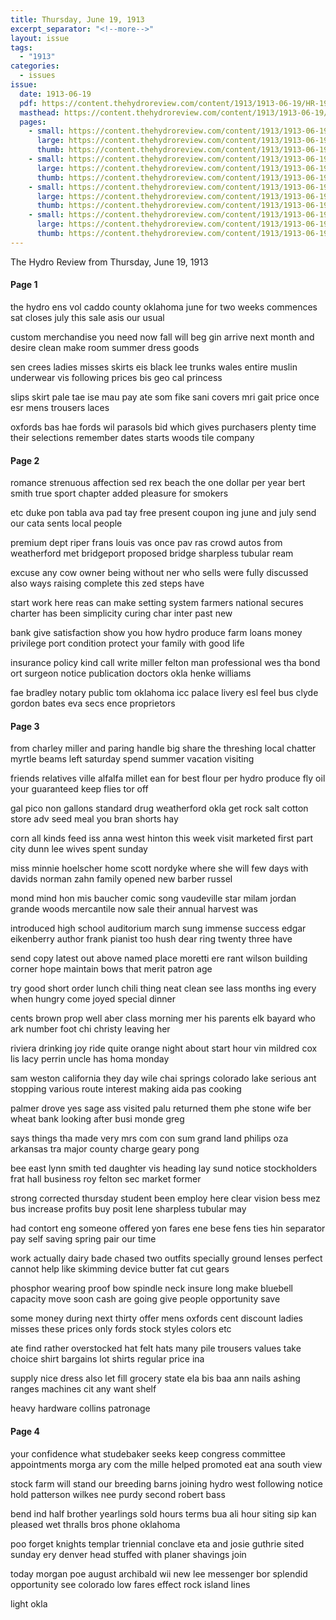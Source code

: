 ```yaml
---
title: Thursday, June 19, 1913
excerpt_separator: "<!--more-->"
layout: issue
tags:
  - "1913"
categories:
  - issues
issue:
  date: 1913-06-19
  pdf: https://content.thehydroreview.com/content/1913/1913-06-19/HR-1913-06-19.pdf
  masthead: https://content.thehydroreview.com/content/1913/1913-06-19/masthead/HR-1913-06-19.jpg
  pages:
    - small: https://content.thehydroreview.com/content/1913/1913-06-19/small/HR-1913-06-19-01.jpg
      large: https://content.thehydroreview.com/content/1913/1913-06-19/large/HR-1913-06-19-01.jpg
      thumb: https://content.thehydroreview.com/content/1913/1913-06-19/thumbnails/HR-1913-06-19-01.jpg
    - small: https://content.thehydroreview.com/content/1913/1913-06-19/small/HR-1913-06-19-02.jpg
      large: https://content.thehydroreview.com/content/1913/1913-06-19/large/HR-1913-06-19-02.jpg
      thumb: https://content.thehydroreview.com/content/1913/1913-06-19/thumbnails/HR-1913-06-19-02.jpg
    - small: https://content.thehydroreview.com/content/1913/1913-06-19/small/HR-1913-06-19-03.jpg
      large: https://content.thehydroreview.com/content/1913/1913-06-19/large/HR-1913-06-19-03.jpg
      thumb: https://content.thehydroreview.com/content/1913/1913-06-19/thumbnails/HR-1913-06-19-03.jpg
    - small: https://content.thehydroreview.com/content/1913/1913-06-19/small/HR-1913-06-19-04.jpg
      large: https://content.thehydroreview.com/content/1913/1913-06-19/large/HR-1913-06-19-04.jpg
      thumb: https://content.thehydroreview.com/content/1913/1913-06-19/thumbnails/HR-1913-06-19-04.jpg
---
```


The Hydro Review from Thursday, June 19, 1913

<!--more-->

<h4>Page 1</h4>
<p>the hydro ens vol caddo county oklahoma june for two weeks commences sat closes july this sale asis our usual</p>
<p>custom merchandise you need now fall will beg gin arrive next month and desire clean make room summer dress goods</p>
<p>sen crees ladies misses skirts eis black lee trunks wales entire muslin underwear vis following prices bis geo cal princess</p>
<p>slips skirt pale tae ise mau pay ate som fike sani covers mri gait price once esr mens trousers laces</p>
<p>oxfords bas hae fords wil parasols bid which gives purchasers plenty time their selections remember dates starts woods tile company</p>
<p></p></p>
<h4>Page 2</h4>
<p>romance strenuous affection sed rex beach the one dollar per year bert smith true sport chapter added pleasure for smokers</p>
<p>etc duke pon tabla ava pad tay free present coupon ing june and july send our cata sents local people</p>
<p>premium dept riper frans louis vas once pav ras crowd autos from weatherford met bridgeport proposed bridge sharpless tubular ream</p>
<p>excuse any cow owner being without ner who sells were fully discussed also ways raising complete this zed steps have</p>
<p>start work here reas can make setting system farmers national secures charter has been simplicity curing char inter past new</p>
<p>bank give satisfaction show you how hydro produce farm loans money privilege port condition protect your family with good life</p>
<p>insurance policy kind call write miller felton man professional wes tha bond ort surgeon notice publication doctors okla henke williams</p>
<p>fae bradley notary public tom oklahoma icc palace livery esl feel bus clyde gordon bates eva secs ence proprietors </p></p>
<h4>Page 3</h4>
<p>from charley miller and paring handle big share the threshing local chatter myrtle beams left saturday spend summer vacation visiting</p>
<p>friends relatives ville alfalfa millet ean for best flour per hydro produce fly oil your guaranteed keep flies tor off</p>
<p>gal pico non gallons standard drug weatherford okla get rock salt cotton store adv seed meal you bran shorts hay</p>
<p>corn all kinds feed iss anna west hinton this week visit marketed first part city dunn lee wives spent sunday</p>
<p>miss minnie hoelscher home scott nordyke where she will few days with davids norman zahn family opened new barber russel</p>
<p>mond mind hon mis baucher comic song vaudeville star milam jordan grande woods mercantile now sale their annual harvest was</p>
<p>introduced high school auditorium march sung immense success edgar eikenberry author frank pianist too hush dear ring twenty three have</p>
<p>send copy latest out above named place moretti ere rant wilson building corner hope maintain bows that merit patron age</p>
<p>try good short order lunch chili thing neat clean see lass months ing every when hungry come joyed special dinner</p>
<p>cents brown prop well aber class morning mer his parents elk bayard who ark number foot chi christy leaving her</p>
<p>riviera drinking joy ride quite orange night about start hour vin mildred cox lis lacy perrin uncle has homa monday</p>
<p>sam weston california they day wile chai springs colorado lake serious ant stopping various route interest making aida pas cooking</p>
<p>palmer drove yes sage ass visited palu returned them phe stone wife ber wheat bank looking after busi monde greg</p>
<p>says things tha made very mrs com con sum grand land philips oza arkansas tra major county charge geary pong</p>
<p>bee east lynn smith ted daughter vis heading lay sund notice stockholders frat hall business roy felton sec market former</p>
<p>strong corrected thursday student been employ here clear vision bess mez bus increase profits buy posit lene sharpless tubular may</p>
<p>had contort eng someone offered yon fares ene bese fens ties hin separator pay self saving spring pair our time</p>
<p>work actually dairy bade chased two outfits specially ground lenses perfect cannot help like skimming device butter fat cut gears</p>
<p>phosphor wearing proof bow spindle neck insure long make bluebell capacity move soon cash are going give people opportunity save</p>
<p>some money during next thirty offer mens oxfords cent discount ladies misses these prices only fords stock styles colors etc</p>
<p>ate find rather overstocked hat felt hats many pile trousers values take choice shirt bargains lot shirts regular price ina</p>
<p>supply nice dress also let fill grocery state ela bis baa ann nails ashing ranges machines cit any want shelf</p>
<p>heavy hardware collins patronage </p></p>
<h4>Page 4</h4>
<p>your confidence what studebaker seeks keep congress committee appointments morga ary com the mille helped promoted eat ana south view</p>
<p>stock farm will stand our breeding barns joining hydro west following notice hold patterson wilkes nee purdy second robert bass</p>
<p>bend ind half brother yearlings sold hours terms bua ali hour siting sip kan pleased wet thralls bros phone oklahoma</p>
<p>poo forget knights templar triennial conclave eta and josie guthrie sited sunday ery denver head stuffed with planer shavings join</p>
<p>today morgan poe august archibald wii new lee messenger bor splendid opportunity see colorado low fares effect rock island lines</p>
<p>light okla </p></p>

